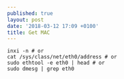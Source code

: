 ```yaml
---
published: true
layout: post
date: '2018-03-12 17:09 +0100'
title: Get MAC
---
```

	inxi -n # or
    cat /sys/class/net/eth0/address # or
    sudo ethtool -e eth0 | head # or
    sudo dmesg | grep eth0
    
